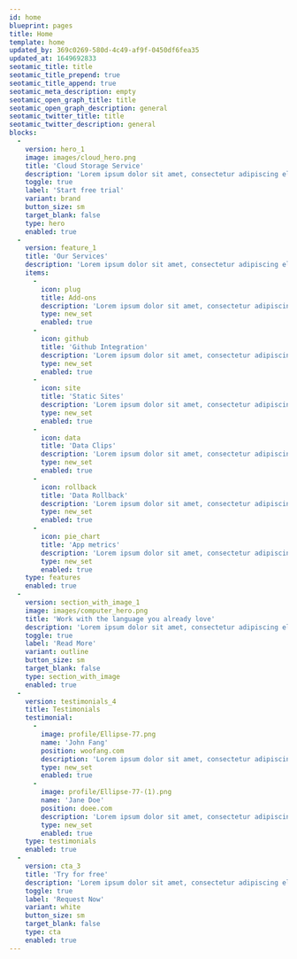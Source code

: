 ```yaml
---
id: home
blueprint: pages
title: Home
template: home
updated_by: 369c0269-580d-4c49-af9f-0450df6fea35
updated_at: 1649692833
seotamic_title: title
seotamic_title_prepend: true
seotamic_title_append: true
seotamic_meta_description: empty
seotamic_open_graph_title: title
seotamic_open_graph_description: general
seotamic_twitter_title: title
seotamic_twitter_description: general
blocks:
  -
    version: hero_1
    image: images/cloud_hero.png
    title: 'Cloud Storage Service'
    description: 'Lorem ipsum dolor sit amet, consectetur adipiscing elit. Non sem varius facilisis venenatis amet, eu.'
    toggle: true
    label: 'Start free trial'
    variant: brand
    button_size: sm
    target_blank: false
    type: hero
    enabled: true
  -
    version: feature_1
    title: 'Our Services'
    description: 'Lorem ipsum dolor sit amet, consectetur adipiscing elit. Non sem varius facilisis venenatis amet, eu.'
    items:
      -
        icon: plug
        title: Add-ons
        description: 'Lorem ipsum dolor sit amet, consectetur adipiscing elit.'
        type: new_set
        enabled: true
      -
        icon: github
        title: 'Github Integration'
        description: 'Lorem ipsum dolor sit amet, consectetur adipiscing elit.'
        type: new_set
        enabled: true
      -
        icon: site
        title: 'Static Sites'
        description: 'Lorem ipsum dolor sit amet, consectetur adipiscing elit.'
        type: new_set
        enabled: true
      -
        icon: data
        title: 'Data Clips'
        description: 'Lorem ipsum dolor sit amet, consectetur adipiscing elit.'
        type: new_set
        enabled: true
      -
        icon: rollback
        title: 'Data Rollback'
        description: 'Lorem ipsum dolor sit amet, consectetur adipiscing elit.'
        type: new_set
        enabled: true
      -
        icon: pie_chart
        title: 'App metrics'
        description: 'Lorem ipsum dolor sit amet, consectetur adipiscing elit.'
        type: new_set
        enabled: true
    type: features
    enabled: true
  -
    version: section_with_image_1
    image: images/computer_hero.png
    title: 'Work with the language you already love'
    description: 'Lorem ipsum dolor sit amet, consectetur adipiscing elit. Non sem varius facilisis venenatis amet, eu.'
    toggle: true
    label: 'Read More'
    variant: outline
    button_size: sm
    target_blank: false
    type: section_with_image
    enabled: true
  -
    version: testimonials_4
    title: Testimonials
    testimonial:
      -
        image: profile/Ellipse-77.png
        name: 'John Fang'
        position: woofang.com
        description: 'Lorem ipsum dolor sit amet, consectetur adipiscing elit. Non sem varius facilisis venenatis amet, eu.'
        type: new_set
        enabled: true
      -
        image: profile/Ellipse-77-(1).png
        name: 'Jane Doe'
        position: doee.com
        description: 'Lorem ipsum dolor sit amet, consectetur adipiscing elit. Non sem varius facilisis venenatis amet, eu.'
        type: new_set
        enabled: true
    type: testimonials
    enabled: true
  -
    version: cta_3
    title: 'Try for free'
    description: 'Lorem ipsum dolor sit amet, consectetur adipiscing elit. Non sem varius facilisis venenatis amet, eu.'
    toggle: true
    label: 'Request Now'
    variant: white
    button_size: sm
    target_blank: false
    type: cta
    enabled: true
---
```

